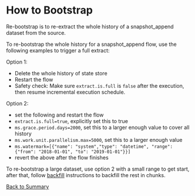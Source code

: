 # How to Bootstrap

Re-bootstrap is to re-extract the whole history of a snapshot_append dataset from the source. 

To re-bootstrap the whole history for a snapshot_append flow, use the following examples to trigger a full extract:

Option 1: 
- Delete the whole history of state store 
- Restart the flow
- Safety check: Make sure `extract.is.full` is `false` after the execution, then resume incremental execution schedule.

Option 2:
- set the following and restart the flow
- `extract.is.full=true`, explicitly set this to true
- `ms.grace.period.days=2000`, set this to a larger enough value to cover all history
- `ms.work.unit.parallelism.max=5000`, set this to a larger enough value
- `ms.watermark=[{"name": "system","type": "datetime", "range": {"from": "2018-01-01", "to": "2019-01-01"}}]`
- revert the above after the flow finishes

To re-bootstrap a large dataset, use option 2 with a small range to get start, after that, follow [backfill](backfill.md) 
instructions to backfill the rest in chunks. 

[Back to Summary](summary.md#how-to-bootstrap)